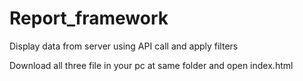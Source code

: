 # Report_framework
Display data from server using API call and apply filters


Download all three file in your pc at same folder and open index.html
